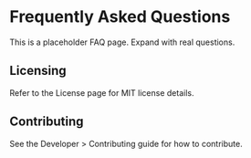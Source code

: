 # Frequently Asked Questions

This is a placeholder FAQ page. Expand with real questions.

## Licensing

Refer to the License page for MIT license details.

## Contributing

See the Developer > Contributing guide for how to contribute.

